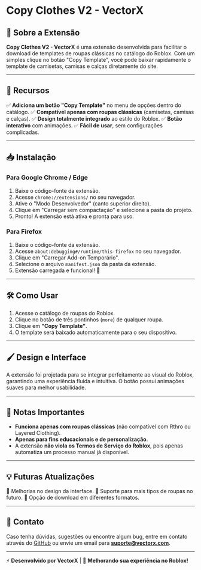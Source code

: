# Copy Clothes V2 - VectorX

## 📌 Sobre a Extensão
**Copy Clothes V2 - VectorX** é uma extensão desenvolvida para facilitar o download de templates de roupas clássicas no catálogo do Roblox. Com um simples clique no botão "Copy Template", você pode baixar rapidamente o template de camisetas, camisas e calças diretamente do site.

---

## 🚀 Recursos
✅ **Adiciona um botão "Copy Template"** no menu de opções dentro do catálogo.
✅ **Compatível apenas com roupas clássicas** (camisetas, camisas e calças).
✅ **Design totalmente integrado** ao estilo do Roblox.
✅ **Botão interativo** com animações.
✅ **Fácil de usar**, sem configurações complicadas.

---

## 📥 Instalação

### Para Google Chrome / Edge
1. Baixe o código-fonte da extensão.
2. Acesse `chrome://extensions/` no seu navegador.
3. Ative o "Modo Desenvolvedor" (canto superior direito).
4. Clique em "Carregar sem compactação" e selecione a pasta do projeto.
5. Pronto! A extensão está ativa e pronta para uso.

### Para Firefox
1. Baixe o código-fonte da extensão.
2. Acesse `about:debugging#/runtime/this-firefox` no seu navegador.
3. Clique em "Carregar Add-on Temporário".
4. Selecione o arquivo `manifest.json` da pasta da extensão.
5. Extensão carregada e funcional! 🎉

---

## 🛠 Como Usar
1. Acesse o catálogo de roupas do Roblox.
2. Clique no botão de três pontinhos (`more`) de qualquer roupa.
3. Clique em **"Copy Template"**.
4. O template será baixado automaticamente para o seu dispositivo.

---

## 🖌 Design e Interface
A extensão foi projetada para se integrar perfeitamente ao visual do Roblox, garantindo uma experiência fluida e intuitiva. O botão possui animações suaves para melhor usabilidade.

---

## 📝 Notas Importantes
- **Funciona apenas com roupas clássicas** (não compatível com Rthro ou Layered Clothing).
- **Apenas para fins educacionais e de personalização**.
- A extensão **não viola os Termos de Serviço do Roblox**, pois apenas automatiza um processo manual já disponível.

---

## 💡 Futuras Atualizações
🔹 Melhorias no design da interface.
🔹 Suporte para mais tipos de roupas no futuro.
🔹 Opção de download em diferentes formatos.

---

## 📩 Contato
Caso tenha dúvidas, sugestões ou encontre algum bug, entre em contato através do [GitHub](https://github.com/seu-repositorio) ou envie um email para **suporte@vectorx.com**.

---

⚡ **Desenvolvido por VectorX** | 🚀 **Melhorando sua experiência no Roblox!**

